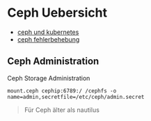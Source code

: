 # Ceph Uebersicht

* [ceph und kubernetes](../ceph-kubernetes)
* [ceph fehlerbehebung](../ceph-fehlerbehebung)
## Ceph Administration

Ceph Storage Administration

`mount.ceph cephip:6789:/ /cephfs -o name=admin,secretfile=/etc/ceph/admin.secret`

> Für Ceph älter als nautilus 
